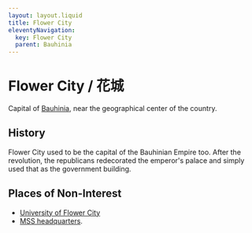 ```yaml
---
layout: layout.liquid
title: Flower City
eleventyNavigation:
  key: Flower City
  parent: Bauhinia
---
```


# Flower City / 花城

Capital of [Bauhinia](/world/bauhinia/), near the geographical center of the country.

## History

Flower City used to be the capital of the Bauhinian Empire too. After the revolution, the republicans redecorated the emperor's palace and simply used that as the government building.

## Places of Non-Interest

- [University of Flower City](/world/bauhinia/flower-city/ufc/)
- [MSS headquarters](/world/bauhinia/mss/).
